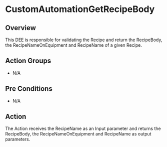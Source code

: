 # CustomAutomationGetRecipeBody

## Overview

This DEE is responsible for validating the Recipe and return the RecipeBody, the RecipeNameOnEquipment and RecipeName of a given Recipe.

## Action Groups

* N/A

## Pre Conditions

* N/A

## Action

The Action receives the RecipeName as an Input parameter and returns the RecipeBody, the RecipeNameOnEquipment and RecipeName as output parameters.

